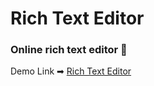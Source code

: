 # Rich Text Editor

### Online rich text editor 📝

Demo Link ➡ [Rich Text Editor](https://rich-text-editor-app.netlify.app/)